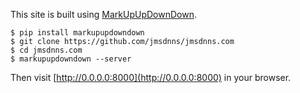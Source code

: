 This site is built using [MarkUpUpDownDown](https://github.com/jmsdnns/markupupdowndown).

```shell
$ pip install markupupdowndown
$ git clone https://github.com/jmsdnns/jmsdnns.com
$ cd jmsdnns.com
$ markupupdowndown --server
```

Then visit [http://0.0.0.0:8000](http://0.0.0.0:8000) in your browser.
